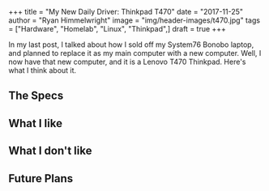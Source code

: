 +++
title  = "My New Daily Driver: Thinkpad T470"
date   = "2017-11-25"
author = "Ryan Himmelwright"
image  = "img/header-images/t470.jpg"
tags   = ["Hardware", "Homelab", "Linux", "Thinkpad",]
draft  = true
+++

In my last post, I talked about how I sold off my System76 Bonobo laptop, and planned to replace it
as my main computer with a new computer. Well, I now have that new computer, and it is a Lenovo T470
Thinkpad. Here's what I think about it.

<!--more-->

## The Specs

## What I like

## What I don't like

## Future Plans
